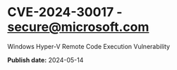 # CVE-2024-30017 - secure@microsoft.com

Windows Hyper-V Remote Code Execution Vulnerability

**Publish date:** 2024-05-14
